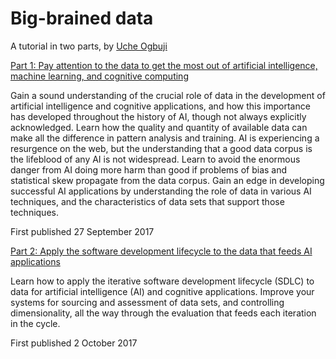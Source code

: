 # Big-brained data

A tutorial in two parts, by [Uche Ogbuji](http://uche.ogbuji.net)

[Part 1: Pay attention to the data to get the most out of artificial intelligence, machine learning, and cognitive computing](https://www.ibm.com/developerworks/library/cc-patterns-artificial-intelligence-part1/)

Gain a sound understanding of the crucial role of data in the development of artificial intelligence and cognitive applications, and how this importance has developed throughout the history of AI, though not always explicitly acknowledged. Learn how the quality and quantity of available data can make all the difference in pattern analysis and training. AI is experiencing a resurgence on the web, but the understanding that a good data corpus is the lifeblood of any AI is not widespread. Learn to avoid the enormous danger from AI doing more harm than good if problems of bias and statistical skew propagate from the data corpus. Gain an edge in developing successful AI applications by understanding the role of data in various AI techniques, and the characteristics of data sets that support those techniques.

First published 27 September 2017

[Part 2: Apply the software development lifecycle to the data that feeds AI applications](https://www.ibm.com/developerworks/library/cc-cognitive-big-brained-data-pt2/)

Learn how to apply the iterative software development lifecycle (SDLC) to data for artificial intelligence (AI) and cognitive applications. Improve your systems for sourcing and assessment of data sets, and controlling dimensionality, all the way through the evaluation that feeds each iteration in the cycle.

First published 2 October 2017
